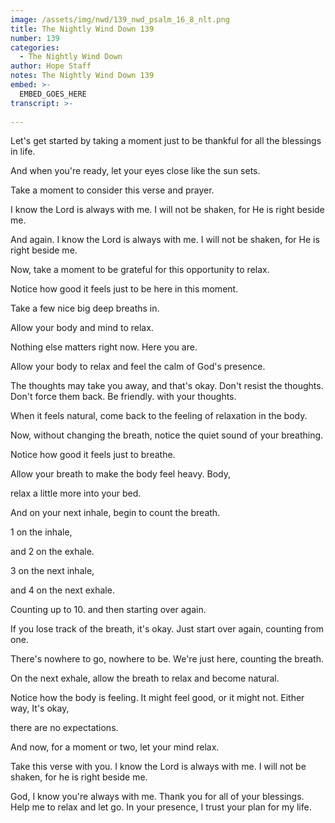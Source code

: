 ```yaml
---
image: /assets/img/nwd/139_nwd_psalm_16_8_nlt.png
title: The Nightly Wind Down 139
number: 139
categories:
  - The Nightly Wind Down
author: Hope Staff
notes: The Nightly Wind Down 139
embed: >-
  EMBED_GOES_HERE
transcript: >-
  
---
```

Let's get started by taking a moment just to be thankful for all the blessings in life.

And when you're ready, let your eyes close like the sun sets.

Take a moment to consider this verse and prayer.

I know the Lord is always with me. I will not be shaken, for He is right beside me.

And again. I know the Lord is always with me. I will not be shaken, for He is right beside me.

Now, take a moment to be grateful for this opportunity to relax.

Notice how good it feels just to be here in this moment.

Take a few nice big deep breaths in.

Allow your body and mind to relax.

Nothing else matters right now. Here you are.

Allow your body to relax and feel the calm of God's presence.

The thoughts may take you away, and that's okay. Don't resist the thoughts. Don't force them back. Be friendly. with your thoughts.

When it feels natural, come back to the feeling of relaxation in the body.

Now, without changing the breath, notice the quiet sound of your breathing.

Notice how good it feels just to breathe.

Allow your breath to make the body feel heavy. Body,

relax a little more into your bed.

And on your next inhale, begin to count the breath.

1 on the inhale,

and 2 on the exhale.

3 on the next inhale,

and 4 on the next exhale.

Counting up to 10. and then starting over again.

If you lose track of the breath, it's okay. Just start over again, counting from one.

There's nowhere to go, nowhere to be. We're just here, counting the breath.

On the next exhale, allow the breath to relax and become natural.

Notice how the body is feeling. It might feel good, or it might not. Either way, It's okay,

there are no expectations.

And now, for a moment or two, let your mind relax.

Take this verse with you. I know the Lord is always with me. I will not be shaken, for he is right beside me.

God, I know you're always with me. Thank you for all of your blessings. Help me to relax and let go. In your presence, I trust your plan for my life.

